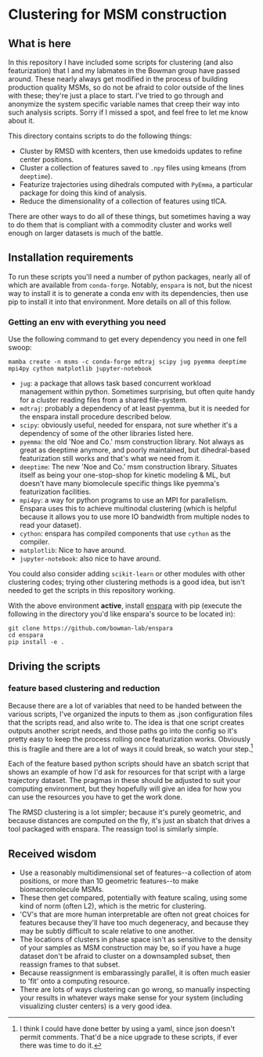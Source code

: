 # Clustering for MSM construction
## What is here
In this repository I have included some scripts for clustering (and also featurization) that I and my labmates in the Bowman group have passed around. These nearly always get modified in the process of building production quality MSMs, so do not be afraid to color outside of the lines with these; they're just a place to start. I've tried to go through and anonymize the system specific variable names that creep their way into such analysis scripts. Sorry if I missed a spot, and feel free to let me know about it.

This directory contains scripts to do the following things:
 - Cluster by RMSD with kcenters, then use kmedoids updates to refine center positions.
 - Cluster a collection of features saved to `.npy` files using kmeans (from `deeptime`).
 - Featurize trajectories using dihedrals computed with `PyEmma`, a particular package for doing this kind of analysis.
 - Reduce the dimensionality of a collection of features using tICA.

There are other ways to do all of these things, but sometimes having a way to do them that is compliant with a commodity cluster and works well enough on larger datasets is much of the battle.

## Installation requirements

To run these scripts you'll need a number of python packages, nearly all of which are available from `conda-forge`. Notably, `enspara` is not, but the nicest way to install it is to generate a conda env with its dependencies, then use pip to install it into that environment. More details on all of this follow.

### Getting an env with everything you need

Use the following command to get every dependency you need in one fell swoop:
```
mamba create -n msms -c conda-forge mdtraj scipy jug pyemma deeptime mpi4py cython matplotlib jupyter-notebook
```
- `jug`: a package that allows task based concurrent workload management within python. Sometimes surprising, but often quite handy for a cluster reading files from a shared file-system.
- `mdtraj`: probably a dependency of at least pyemma, but it is needed for the enspara install procedure described below.
- `scipy`: obviously useful, needed for enspara, not sure whether it's a dependency of some of the other libraries listed here.
- `pyemma`: the old 'Noe and Co.' msm construction library. Not always as great as deeptime anymore, and poorly maintained, but dihedral-based featurization still works and that's what we need from it.
- `deeptime`: The new 'Noe and Co.' msm construction library. Situates itself as being your one-stop-shop for kinetic modeling \& ML, but doesn't have many biomolecule specific things like pyemma's featurization facilities.
- `mpi4py`: a way for python programs to use an MPI for parallelism. Enspara uses this to achieve multinodal clustering (which is helpful because it allows you to use more IO bandwidth from multiple nodes to read your dataset).
- `cython`: enspara has compiled components that use `cython` as the compiler.
- `matplotlib`: Nice to have around.
- `jupyter-notebook`: also nice to have around.

You could also consider adding `scikit-learn` or other modules with other clustering codes; trying other clustering methods is a good idea, but isn't needed to get the scripts in this repository working.
  
With the above environment **active**, install [enspara](https://github.com/bowman-lab/enspara) with pip (execute the following in the directory you'd like enspara's source to be located in):
```
git clone https://github.com/bowman-lab/enspara
cd enspara
pip install -e .
```

## Driving the scripts
### feature based clustering and reduction
Because there are a lot of variables that need to be handed between the various scripts, I've organized the inputs to them as .json configuration files that the scripts read, and also write to. The idea is that one script creates outputs another script needs, and those paths go into the config so it's pretty easy to keep the process rolling once featurization works. Obviously this is fragile and there are a lot of ways it could break, so watch your step.[^1]

Each of the feature based python scripts should have an sbatch script that shows an example of how I'd ask for resources for that script with a large trajectory dataset. The pragmas in these should be adjusted to suit your computing environment, but they hopefully will give an idea for how you can use the resources you have to get the work done.

The RMSD clustering is a lot simpler; because it's purely geometric, and because distances are computed on the fly, it's just an sbatch that drives a tool packaged with enspara. The reassign tool is similarly simple.

## Received wisdom
 - Use a reasonably multidimensional set of features--a collection of atom positions, or more than 10 geometric features--to make biomacromolecule MSMs.  
 - These then get compared, potentially with feature scaling, using some kind of norm (often L2), which is the metric for clustering. 
 - 'CV's that are more human interpretable are often not great choices for features because they'll have too much degeneracy, and because they may be subtly difficult to scale relative to one another.
 - The locations of clusters in phase space isn't as sensitive to the density of your samples as MSM construction may be, so if you have a huge dataset don't be afraid to cluster on a downsampled subset, then reassign frames to that subset. 
 - Because reassignment is embarassingly parallel, it is often much easier to 'fit' onto a computing resource.
 - There are lots of ways clustering can go wrong, so manually inspecting your results in whatever ways make sense for your system (including visualizing cluster centers) is a very good idea.

[^1]: I think I could have done better by using a yaml, since json doesn't permit comments. That'd be a nice upgrade to these scripts, if ever there was time to do it.